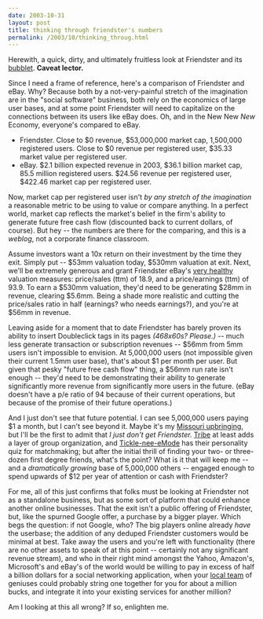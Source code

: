 ```yaml
---
date: 2003-10-31
layout: post
title: thinking through friendster's numbers
permalink: /2003/10/thinking_throug.html
---
```


Herewith, a quick, dirty, and ultimately fruitless look at Friendster and its [bubblet](http://www.ventureblog.com/articles/indiv/2003/000204.html "aa on lessons learned at ventureblog"). **Caveat lector.**

Since I need a frame of reference, here's a comparison of Friendster and eBay. Why? Because both by a not-very-painful stretch of the imagination are in the "social software" business, both rely on the economics of large user bases, and at some point Friendster will need to capitalize on the connections between its users like eBay does. Oh, and in the New New _New_ Economy, everyone's compared to eBay.

*   Friendster. Close to $0 revenue, $53,000,000 market cap, 1,500,000 registered users. Close to $0 revenue per registered user, $35.33 market value per registered user.
*   eBay. $2.1 billion expected revenue in 2003, $36.1 billion market cap, 85.5 million registered users. $24.56 revenue per registered user, $422.46 market cap per registered user.

Now, market cap per registered user isn't _by any stretch of the imagination_ a reasonable metric to be using to value or compare anything. In a perfect world, market cap reflects the market's belief in the firm's ability to generate future free cash flow (discounted back to current dollars, of course). But hey -- the numbers are there for the comparing, and this is a _weblog_, not a corporate finance classroom.

Assume investors want a 10x return on their investment by the time they exit. Simply put -- $53mm valuation today, $530mm valuation at exit. Next, we'll be extremely generous and grant Friendster eBay's [very healthy](http://finance.yahoo.com/q/ks?s=EBAY) valuation measures: price/sales (ttm) of 18.9, and a price/earnings (ttm) of 93.9. To earn a $530mm valuation, they'd need to be generating $28mm in revenue, clearing $5.6mm. Being a shade more realistic and cutting the price/sales ratio in half (earnings? who needs earnings?), and you're at $56mm in revenue.

Leaving aside for a moment that to date Friendster has barely proven its ability to insert Doubleclick tags in its pages _(468x60s? Please.)_ \-\- much less generate transaction or subscription revenues -- $56mm from 5mm users isn't impossible to envision. At 5,000,000 users (not impossible given their current 1.5mm user base), that's about $1 per month per user. But given that pesky "future free cash flow" thing, a $56mm run rate isn't enough -- they'd need to be demonstrating their ability to generate significantly more revenue from significantly more users in the future. (eBay doesn't have a p/e ratio of 94 because of their current operations, but because of the promise of their future operations.)

And I just don't see that future potential. I can see 5,000,000 users paying $1 a month, but I can't see beyond it. Maybe it's my [Missouri upbringing](http://www.dor.mo.gov/mvdl/motorv/licplate.htm#viewplate), but I'll be the first to admit that _I just don't get Friendster._ [Tribe](http://www.tribe.net/) at least adds a layer of group organization, and [Tickle-nee-eMode](http://www.tickle.com/) has their personality quiz for matchmaking; but after the initial thrill of finding your two- or three-dozen first degree friends, what's the point? What is it that will keep me -- and a _dramatically growing_ base of 5,000,000 others -- engaged enough to spend upwards of $12 per year of attention or cash with Friendster?

For me, all of this just confirms that folks must be looking at Friendster not as a standalone business, but as some sort of platform that could enhance another online businesses. That the exit isn't a public offering of Friendster, but, like the spurned Google offer, a purchase by a bigger player. Which begs the question: if not Google, who? The big players online already _have_ the userbase; the addition of any deduped Friendster customers would be minimal at best. Take away the users and you're left with functionality (there are no other assets to speak of at this point -- certainly not any significant revenue stream), and who in their right mind amongst the Yahoo, Amazon's, Microsoft's and eBay's of the world would be willing to pay in excess of half a billion dollars for a social networking application, when your [local team](http://www.erikbenson.com/) of geniuses could probably string one together for you for about a million bucks, and integrate it into your existing services for another million?

Am I looking at this all wrong? If so, enlighten me.